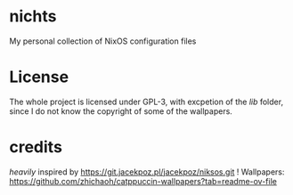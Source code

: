 # nichts
My personal collection of NixOS configuration files
# License 
The whole project is licensed under GPL-3, with excpetion of the *lib* folder, since I do not know the copyright of some of the wallpapers. 


# credits
*heavily* inspired by https://git.jacekpoz.pl/jacekpoz/niksos.git !
Wallpapers: https://github.com/zhichaoh/catppuccin-wallpapers?tab=readme-ov-file
